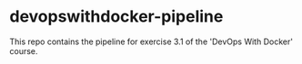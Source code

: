 # devopswithdocker-pipeline

This repo contains the pipeline for exercise 3.1 of the 'DevOps With Docker' course.
